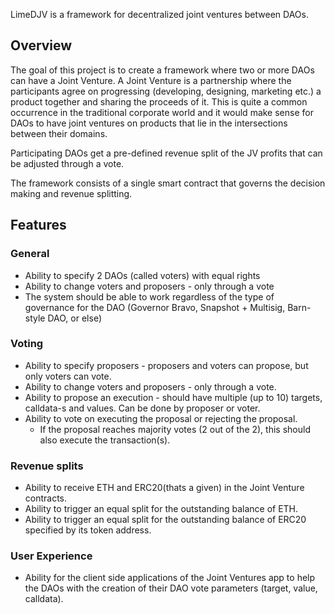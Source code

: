 LimeDJV is a framework for decentralized joint ventures between DAOs. 

## Overview

The goal of this project is to create a framework where two or more DAOs can have a Joint Venture. A Joint Venture is a partnership where the participants agree on progressing (developing, designing, marketing etc.) a product together and sharing the proceeds of it. This is quite a common occurrence in the traditional corporate world and it would make sense for DAOs to have joint ventures on products that lie in the intersections between their domains.

Participating DAOs get a pre-defined revenue split of the JV profits that can be adjusted through a vote.

The framework consists of a single smart contract that governs the decision making and revenue splitting.

## Features

### General

- Ability to specify 2 DAOs (called voters) with equal rights
- Ability to change voters and proposers - only through a vote
- The system should be able to work regardless of the type of governance for the DAO (Governor Bravo, Snapshot + Multisig, Barn-style DAO, or else)

### Voting

- Ability to specify proposers - proposers and voters can propose, but only voters can vote.
- Ability to change voters and proposers - only through a vote.
- Ability to propose an execution - should have multiple (up to 10) targets, calldata-s and values. Can be done by proposer or voter.
- Ability to vote on executing the proposal or rejecting the proposal.
    - If the proposal reaches majority votes (2 out of the 2), this should also execute the transaction(s).

### Revenue splits

- Ability to receive ETH and ERC20(thats a given) in the Joint Venture contracts.
- Ability to trigger an equal split for the outstanding balance of ETH.
- Ability to trigger an equal split for the outstanding balance of ERC20 specified by its token address.

### User Experience

- Ability for the client side applications of the Joint Ventures app to help the DAOs with the creation of their DAO vote parameters (target, value, calldata).
